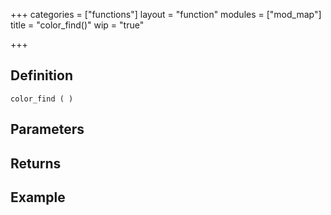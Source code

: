+++
categories = ["functions"]
layout = "function"
modules = ["mod_map"]
title = "color_find()"
wip = "true"

+++

## Definition

    color_find ( )

## Parameters

## Returns

## Example

```
```
